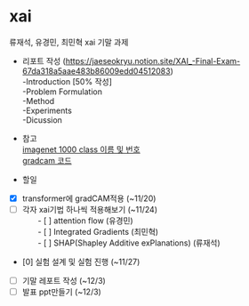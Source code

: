 # xai

류재석, 유경민, 최민혁 xai 기말 과제

* 리포트 작성 (https://jaeseokryu.notion.site/XAI_-Final-Exam-67da318a5aae483b86009edd04512083) </br>
  -Introduction [50% 작성] <br/>
  -Problem Formulation <br/>
  -Method <br/>
  -Experiments <br/>
  -Dicussion <br/>

* 참고 <br/>
[imagenet 1000 class 이름 및 번호](https://gist.github.com/yrevar/942d3a0ac09ec9e5eb3a) <br/>
[gradcam 코드](https://github.com/jacobgil/pytorch-grad-cam)

* 할일
- [x] transformer에 gradCAM적용 (~11/20) <br/>
- [ ] 각자 xai기법 하나씩 적용해보기 (~11/24) <br/>
&nbsp;&nbsp;&nbsp;&nbsp;&nbsp;&nbsp; - [ ] attention flow (유경민) <br/>
&nbsp;&nbsp;&nbsp;&nbsp;&nbsp;&nbsp; - [ ] Integrated Gradients (최민혁) <br/>
&nbsp;&nbsp;&nbsp;&nbsp;&nbsp;&nbsp; - [ ] SHAP(Shapley Additive exPlanations)
(류재석) <br/>
- [0] 실험 설계 및 실험 진행 (~11/27) <br/>
- [ ] 기말 레포트 작성 (~12/3) <br/>
- [ ] 발표 ppt만들기 (~12/3) <br/>
